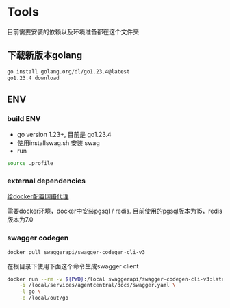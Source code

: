 # Tools

目前需要安装的依赖以及环境准备都在这个文件夹

## 下载新版本golang
```bash
go install golang.org/dl/go1.23.4@latest
go1.23.4 download
```

## ENV
### build ENV

- go version 1.23+, 目前是 go1.23.4
- 使用installswag.sh 安装 swag
- run
```bash
source .profile
```

### external dependencies

[给docker配置网络代理](https://www.cnblogs.com/Chary/p/18096678)

需要docker环境，docker中安装pgsql / redis. 目前使用的pgsql版本为15，redis版本为7.0

### swagger codegen
```bash
docker pull swaggerapi/swagger-codegen-cli-v3
```
在根目录下使用下面这个命令生成swagger client
```bash
docker run --rm -v ${PWD}:/local swaggerapi/swagger-codegen-cli-v3:latest generate \
    -i /local/services/agentcentral/docs/swagger.yaml \
    -l go \
    -o /local/out/go
```